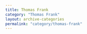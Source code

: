 ```yaml
---
title: Thomas Frank
category: "Thomas Frank"
layout: archive-categories
permalink: "category/thomas-frank"
---
```

